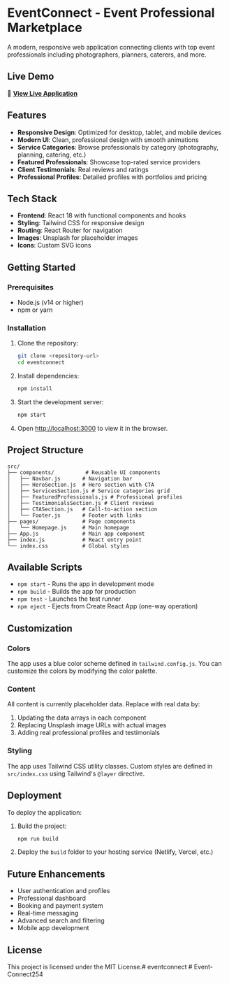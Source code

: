 # EventConnect - Event Professional Marketplace

A modern, responsive web application connecting clients with top event professionals including photographers, planners, caterers, and more.

## Live Demo

🚀 **[View Live Application](https://dashboard.render.com/web/srv-d38jgu6mcj7s738d4fqg/deploys/dep-d38jgummcj7s738d4g20?r=2025-09-22%4011%3A51%3A28%7E2025-09-22%4011%3A57%3A19)**

## Features

- **Responsive Design**: Optimized for desktop, tablet, and mobile devices
- **Modern UI**: Clean, professional design with smooth animations
- **Service Categories**: Browse professionals by category (photography, planning, catering, etc.)
- **Featured Professionals**: Showcase top-rated service providers
- **Client Testimonials**: Real reviews and ratings
- **Professional Profiles**: Detailed profiles with portfolios and pricing

## Tech Stack

- **Frontend**: React 18 with functional components and hooks
- **Styling**: Tailwind CSS for responsive design
- **Routing**: React Router for navigation
- **Images**: Unsplash for placeholder images
- **Icons**: Custom SVG icons

## Getting Started

### Prerequisites

- Node.js (v14 or higher)
- npm or yarn

### Installation

1. Clone the repository:
   ```bash
   git clone <repository-url>
   cd eventconnect
   ```

2. Install dependencies:
   ```bash
   npm install
   ```

3. Start the development server:
   ```bash
   npm start
   ```

4. Open [http://localhost:3000](http://localhost:3000) to view it in the browser.

## Project Structure

```
src/
├── components/          # Reusable UI components
│   ├── Navbar.js       # Navigation bar
│   ├── HeroSection.js  # Hero section with CTA
│   ├── ServicesSection.js # Service categories grid
│   ├── FeaturedProfessionals.js # Professional profiles
│   ├── TestimonialsSection.js # Client reviews
│   ├── CTASection.js   # Call-to-action section
│   └── Footer.js       # Footer with links
├── pages/              # Page components
│   └── Homepage.js     # Main homepage
├── App.js              # Main app component
├── index.js            # React entry point
└── index.css           # Global styles
```

## Available Scripts

- `npm start` - Runs the app in development mode
- `npm build` - Builds the app for production
- `npm test` - Launches the test runner
- `npm eject` - Ejects from Create React App (one-way operation)

## Customization

### Colors
The app uses a blue color scheme defined in `tailwind.config.js`. You can customize the colors by modifying the color palette.

### Content
All content is currently placeholder data. Replace with real data by:
1. Updating the data arrays in each component
2. Replacing Unsplash image URLs with actual images
3. Adding real professional profiles and testimonials

### Styling
The app uses Tailwind CSS utility classes. Custom styles are defined in `src/index.css` using Tailwind's `@layer` directive.

## Deployment

To deploy the application:

1. Build the project:
   ```bash
   npm run build
   ```

2. Deploy the `build` folder to your hosting service (Netlify, Vercel, etc.)

## Future Enhancements

- User authentication and profiles
- Professional dashboard
- Booking and payment system
- Real-time messaging
- Advanced search and filtering
- Mobile app development

## License

This project is licensed under the MIT License.#   e v e n t c o n n e c t  
 # Event-Connect254
